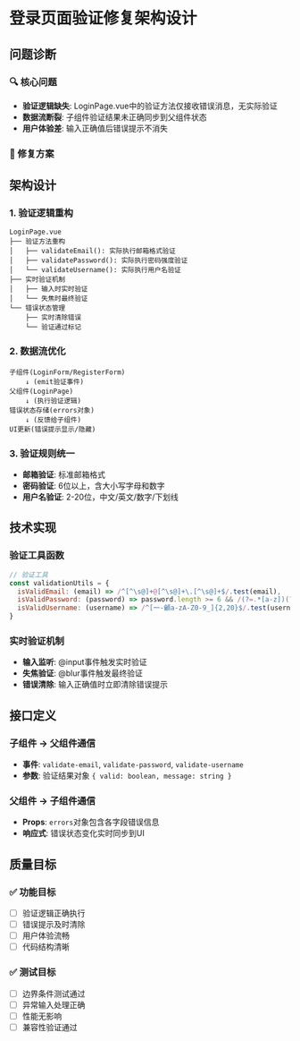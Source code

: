 # 登录页面验证修复架构设计

## 问题诊断

### 🔍 核心问题
- **验证逻辑缺失**: LoginPage.vue中的验证方法仅接收错误消息，无实际验证
- **数据流断裂**: 子组件验证结果未正确同步到父组件状态
- **用户体验差**: 输入正确值后错误提示不消失

### 🎯 修复方案

## 架构设计

### 1. 验证逻辑重构
```
LoginPage.vue
├── 验证方法重构
│   ├── validateEmail(): 实际执行邮箱格式验证
│   ├── validatePassword(): 实际执行密码强度验证
│   └── validateUsername(): 实际执行用户名验证
├── 实时验证机制
│   ├── 输入时实时验证
│   └── 失焦时最终验证
└── 错误状态管理
    ├── 实时清除错误
    └── 验证通过标记
```

### 2. 数据流优化
```
子组件(LoginForm/RegisterForm) 
    ↓ (emit验证事件)
父组件(LoginPage)
    ↓ (执行验证逻辑)
错误状态存储(errors对象)
    ↓ (反馈给子组件)
UI更新(错误提示显示/隐藏)
```

### 3. 验证规则统一
- **邮箱验证**: 标准邮箱格式
- **密码验证**: 6位以上，含大小写字母和数字
- **用户名验证**: 2-20位，中文/英文/数字/下划线

## 技术实现

### 验证工具函数
```javascript
// 验证工具
const validationUtils = {
  isValidEmail: (email) => /^[^\s@]+@[^\s@]+\.[^\s@]+$/.test(email),
  isValidPassword: (password) => password.length >= 6 && /(?=.*[a-z])(?=.*[A-Z])(?=.*\d)/.test(password),
  isValidUsername: (username) => /^[一-龥a-zA-Z0-9_]{2,20}$/.test(username)
}
```

### 实时验证机制
- **输入监听**: @input事件触发实时验证
- **失焦验证**: @blur事件触发最终验证
- **错误清除**: 输入正确值时立即清除错误提示

## 接口定义

### 子组件 → 父组件通信
- **事件**: `validate-email`, `validate-password`, `validate-username`
- **参数**: 验证结果对象 `{ valid: boolean, message: string }`

### 父组件 → 子组件通信
- **Props**: `errors`对象包含各字段错误信息
- **响应式**: 错误状态变化实时同步到UI

## 质量目标

### ✅ 功能目标
- [ ] 验证逻辑正确执行
- [ ] 错误提示及时清除
- [ ] 用户体验流畅
- [ ] 代码结构清晰

### ✅ 测试目标
- [ ] 边界条件测试通过
- [ ] 异常输入处理正确
- [ ] 性能无影响
- [ ] 兼容性验证通过